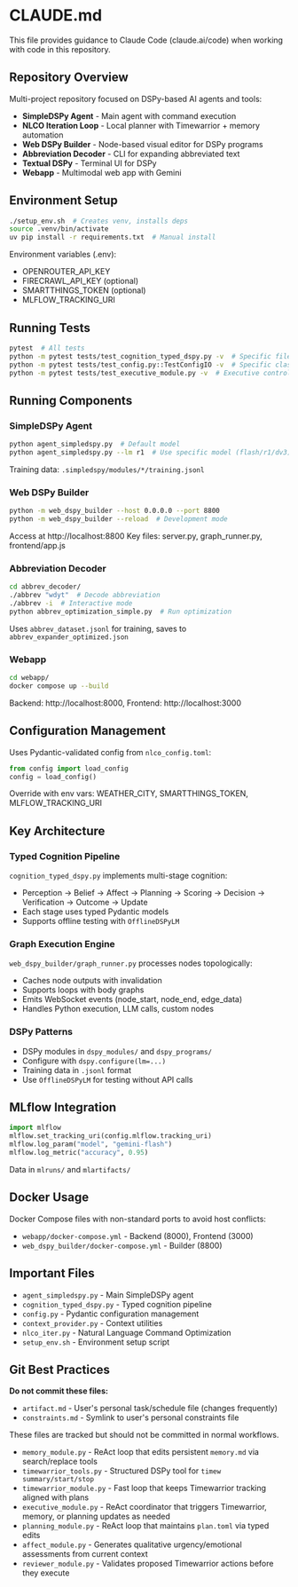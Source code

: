 # CLAUDE.md

This file provides guidance to Claude Code (claude.ai/code) when working with code in this repository.

## Repository Overview

Multi-project repository focused on DSPy-based AI agents and tools:
- **SimpleDSPy Agent** - Main agent with command execution
- **NLCO Iteration Loop** - Local planner with Timewarrior + memory automation
- **Web DSPy Builder** - Node-based visual editor for DSPy programs
- **Abbreviation Decoder** - CLI for expanding abbreviated text
- **Textual DSPy** - Terminal UI for DSPy
- **Webapp** - Multimodal web app with Gemini

## Environment Setup

```bash
./setup_env.sh  # Creates venv, installs deps
source .venv/bin/activate
uv pip install -r requirements.txt  # Manual install
```

Environment variables (.env):
- OPENROUTER_API_KEY
- FIRECRAWL_API_KEY (optional)
- SMARTTHINGS_TOKEN (optional)
- MLFLOW_TRACKING_URI

## Running Tests

```bash
pytest  # All tests
python -m pytest tests/test_cognition_typed_dspy.py -v  # Specific file
python -m pytest tests/test_config.py::TestConfigIO -v  # Specific class
python -m pytest tests/test_executive_module.py -v  # Executive controller unit tests
```

## Running Components

### SimpleDSPy Agent
```bash
python agent_simpledspy.py  # Default model
python agent_simpledspy.py --lm r1  # Use specific model (flash/r1/dv3)
```

Training data: `.simpledspy/modules/*/training.jsonl`

### Web DSPy Builder
```bash
python -m web_dspy_builder --host 0.0.0.0 --port 8800
python -m web_dspy_builder --reload  # Development mode
```

Access at http://localhost:8800
Key files: server.py, graph_runner.py, frontend/app.js

### Abbreviation Decoder
```bash
cd abbrev_decoder/
./abbrev "wdyt"  # Decode abbreviation
./abbrev -i  # Interactive mode
python abbrev_optimization_simple.py  # Run optimization
```

Uses `abbrev_dataset.jsonl` for training, saves to `abbrev_expander_optimized.json`

### Webapp
```bash
cd webapp/
docker compose up --build
```

Backend: http://localhost:8000, Frontend: http://localhost:3000

## Configuration Management

Uses Pydantic-validated config from `nlco_config.toml`:
```python
from config import load_config
config = load_config()
```

Override with env vars: WEATHER_CITY, SMARTTHINGS_TOKEN, MLFLOW_TRACKING_URI

## Key Architecture

### Typed Cognition Pipeline
`cognition_typed_dspy.py` implements multi-stage cognition:
- Perception → Belief → Affect → Planning → Scoring → Decision → Verification → Outcome → Update
- Each stage uses typed Pydantic models
- Supports offline testing with `OfflineDSPyLM`

### Graph Execution Engine
`web_dspy_builder/graph_runner.py` processes nodes topologically:
- Caches node outputs with invalidation
- Supports loops with body graphs
- Emits WebSocket events (node_start, node_end, edge_data)
- Handles Python execution, LLM calls, custom nodes

### DSPy Patterns
- DSPy modules in `dspy_modules/` and `dspy_programs/`
- Configure with `dspy.configure(lm=...)`
- Training data in `.jsonl` format
- Use `OfflineDSPyLM` for testing without API calls

## MLflow Integration

```python
import mlflow
mlflow.set_tracking_uri(config.mlflow.tracking_uri)
mlflow.log_param("model", "gemini-flash")
mlflow.log_metric("accuracy", 0.95)
```

Data in `mlruns/` and `mlartifacts/`

## Docker Usage

Docker Compose files with non-standard ports to avoid host conflicts:
- `webapp/docker-compose.yml` - Backend (8000), Frontend (3000)
- `web_dspy_builder/docker-compose.yml` - Builder (8800)

## Important Files

- `agent_simpledspy.py` - Main SimpleDSPy agent
- `cognition_typed_dspy.py` - Typed cognition pipeline
- `config.py` - Pydantic configuration management
- `context_provider.py` - Context utilities
- `nlco_iter.py` - Natural Language Command Optimization
- `setup_env.sh` - Environment setup script

## Git Best Practices

**Do not commit these files:**
- `artifact.md` - User's personal task/schedule file (changes frequently)
- `constraints.md` - Symlink to user's personal constraints file

These files are tracked but should not be committed in normal workflows.
- `memory_module.py` - ReAct loop that edits persistent `memory.md` via search/replace tools
- `timewarrior_tools.py` - Structured DSPy tool for `timew summary/start/stop`
- `timewarrior_module.py` - Fast loop that keeps Timewarrior tracking aligned with plans
- `executive_module.py` - ReAct coordinator that triggers Timewarrior, memory, or planning updates as needed
- `planning_module.py` - ReAct loop that maintains `plan.toml` via typed edits
- `affect_module.py` - Generates qualitative urgency/emotional assessments from current context
- `reviewer_module.py` - Validates proposed Timewarrior actions before they execute

